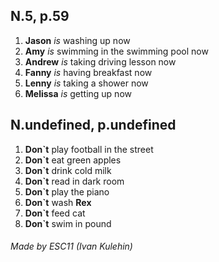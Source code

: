## N.5, p.59
1) **Jason** *is* washing up now
2) **Amy** *is* swimming in the swimming pool now
3) **Andrew** *is* taking driving lesson now
4) **Fanny** *is* having breakfast now
5) **Lenny** *is* taking a shower now
6) **Melissa** *is* getting up now

## N.undefined, p.undefined
1) **Don`t** play football in the street
2) **Don`t** eat green apples
3) **Don`t** drink cold milk
4) **Don`t** read in dark room
5) **Don`t** play the piano
6) **Don`t** wash __Rex__
7) **Don`t** feed cat
8) **Don`t** swim in pound

###### Made by ESC11 (Ivan Kulehin)
